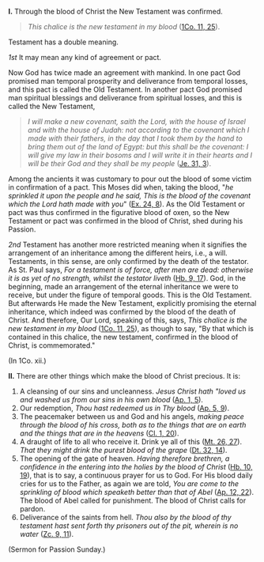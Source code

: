 **I.** Through the blood of Christ the New Testament was confirmed. 

> _This chalice is the new testament in my blood_ ([1Co. 11, 25](https://vulgata.online/bible/1Co.11?ed=DR2&vfn=DR2.1Co.11.25:vs)). 

Testament has a double meaning.

*1st* It may mean any kind of agreement or pact.

Now God has twice made an agreement with mankind. In one pact God promised man temporal prosperity and deliverance from temporal losses, and this pact is called the Old Testament. In another pact God promised man spiritual blessings and deliverance from spiritual losses, and this is called the New Testament, 

> _I will make a new covenant, saith the Lord, with the house of Israel and with the house of Judah: not according to the covenant which I made with their fathers, in the day that I took them by the hand to bring them out of the land of Egypt: but this shall be the covenant: I will give my law in their bosoms and I will write it in their hearts and I will be their God and they shall be my people_ ([Je. 31, 3](https://vulgata.online/bible/Je.31?ed=DR2&vfn=DR2.Je.31.3:vs)).

Among the ancients it was customary to pour out the blood of some victim in confirmation of a pact. This Moses did when, taking the blood, "_he sprinkled it upon the people and he said, This is the blood of the covenant which the Lord hath made with you_" ([Ex. 24, 8](https://vulgata.online/bible/Ex.24?ed=DR2&vfn=DR2.Ex.24.8:vs)). As the Old Testament or pact was thus confirmed in the figurative blood of oxen, so the New Testament or pact was confirmed in the blood of Christ, shed during his Passion.

*2nd* Testament has another more restricted meaning when it signifies the arrangement of an inheritance among the different heirs, i.e., a will. Testaments, in this sense, are only confirmed by the death of the testator. As St. Paul says, _For a testament is of force, after men are dead: otherwise it is as yet of no strength, whilst the testator liveth_ ([Hb. 9, 17](https://vulgata.online/bible/Hb.9?ed=DR2&vfn=DR2.Hb.9.17:vs)). God, in the beginning, made an arrangement of the eternal inheritance we were to receive, but under the figure of temporal goods. This is the Old Testament. But afterwards He made the New Testament, explicitly promising the eternal inheritance, which indeed was confirmed by the blood of the death of Christ. And therefore, Our Lord, speaking of this, says, _This chalice is the new testament in my blood_ ([1Co. 11, 25](https://vulgata.online/bible/1Co.11?ed=DR2&vfn=DR2.1Co.11.25:vs)), as though to say, "By that which is contained in this chalice, the new testament, confirmed in the blood of Christ, is commemorated."

(In 1Co. xii.)

**II.** There are other things which make the blood of Christ precious. It is:

1. A cleansing of our sins and uncleanness. _Jesus Christ hath "loved us and washed us from our sins in his own blood_ ([Ap. 1, 5](https://vulgata.online/bible/Ap.1?ed=DR2&vfn=DR2.Ap.1.5:vs)).
2. Our redemption, _Thou hast redeemed us in Thy blood_ ([Ap. 5, 9](https://vulgata.online/bible/Ap.5?ed=DR2&vfn=DR2.Ap.5.9:vs)).
3. The peacemaker between us and God and his angels, _making peace through the blood of his cross, both as to the things that are on earth and the things that are in the heavens_ ([Cl. 1, 20](https://vulgata.online/bible/Cl.1?ed=DR2&vfn=DR2.Cl.1.20:vs)).
4. A draught of life to all who receive it. Drink ye all of this ([Mt. 26, 27](https://vulgata.online/bible/Mt.26?ed=DR2&vfn=DR2.Mt.26.27:vs)). _That they might drink the purest blood of the grape_ ([Dt. 32, 14](https://vulgata.online/bible/Dt.32?ed=DR2&vfn=DR2.Dt.32.14:vs)).
5. The opening of the gate of heaven. _Having therefore brethren, a confidence in the entering into the holies by the blood of Christ_ ([Hb. 10, 19](https://vulgata.online/bible/Hb.10?ed=DR2&vfn=DR2.Hb.10.19:vs)), that is to say, a continuous prayer for us to God. For His blood daily cries for us to the Father, as again we are told, _You are come to the sprinkling of blood which speaketh better than that of Abel_ ([Ap. 12, 22](https://vulgata.online/bible/Ap.12?ed=DR2&vfn=DR2.Ap.12.22:vs)). The blood of Abel called for punishment. The blood of Christ calls for pardon.
6. Deliverance of the saints from hell. _Thou also by the blood of thy testament hast sent forth thy prisoners out of the pit, wherein is no water_ ([Zc. 9, 11](https://vulgata.online/bible/Zc.9?ed=DR2&vfn=DR2.Zc.9.11:vs)).

(Sermon for Passion Sunday.)